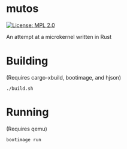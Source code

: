 <!--
    Copyright © 2019 Alastair Feille
    This Source Code Form is subject to the terms of the Mozilla Public
    License, v. 2.0. If a copy of the MPL was not distributed with this
    file, You can obtain one at https://mozilla.org/MPL/2.0/.
-->
# mutos
[![License: MPL 2.0](https://img.shields.io/badge/License-MPL%202.0-brightgreen.svg)](https://opensource.org/licenses/MPL-2.0)

An attempt at a microkernel written in Rust

# Building
(Requires cargo-xbuild, bootimage, and hjson)
```
./build.sh
```

# Running
(Requires qemu)
```
bootimage run
```
